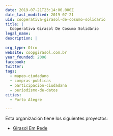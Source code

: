 ```yaml
---
date: 2019-07-21T23:14:06.000Z
date_last_modified: 2019-07-21
uid: cooperativa-girasol-de-cosumo-solidario
title: |
  Cooperativa Girasol De Cosumo Solidário
legal_name: 
description: |
  
org_type: Otro
website: coopgirasol.com.br
year_founded: 2006
facebook: 
twitter: 
tags:
  - mapeo-ciudadano
  - compras-publicas
  - participación-ciudadana
  - periodismo-de-datos
cities: 
  - Porto Alegre

---
```


Esta organización tiene los siguientes proyectos:

- [Girasol Em Rede](/proyectos/girasol-em-rede)
